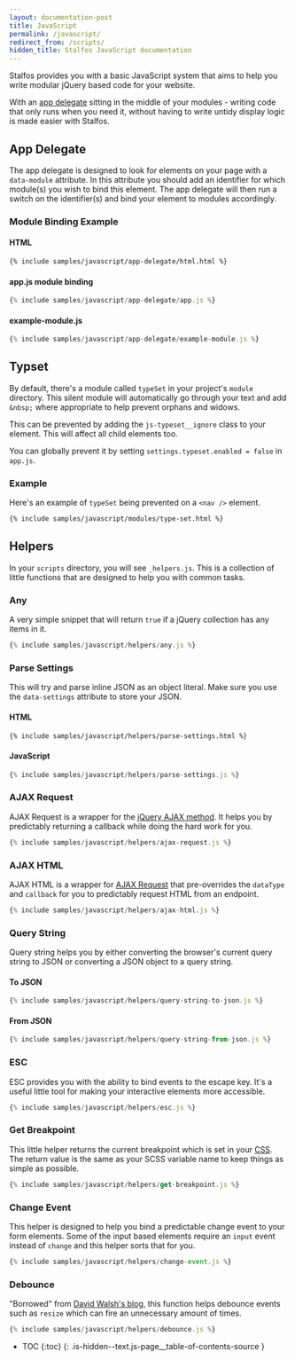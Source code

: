 ```yaml
---
layout: documentation-post
title: JavaScript
permalink: /javascript/
redirect_from: /scripts/
hidden_title: Stalfos JavaScript documentation 
---
```


Stalfos provides you with a basic JavaScript system that aims to help you write modular jQuery based code for your website. 

With an [app delegate](#app-delegate) sitting in the middle of your modules - writing code that only runs when you need it, without having to write untidy display logic is made easier with Stalfos.

## App Delegate

The app delegate is designed to look for elements on your page with a `data-module` attribute. In this attribute you should add an identifier for which module(s) you wish to bind this element. The app delegate will then run a switch on the identifier(s) and bind your element to modules accordingly.

### Module Binding Example

#### HTML
```html
{% include samples/javascript/app-delegate/html.html %}
```

#### app.js module binding
```javascript
{% include samples/javascript/app-delegate/app.js %}
```

#### example-module.js
```javascript
{% include samples/javascript/app-delegate/example-module.js %}
```

## Typset 

By default, there's a module called `typeSet` in your project's `module` directory. This silent module will automatically go through your text and add `&nbsp;` where appropriate to help prevent orphans and widows.

This can be prevented by adding the `js-typeset__ignore` class to your element. This will affect all child elements too.

You can globally prevent it by setting `settings.typeset.enabled = false` in `app.js`.

### Example 

Here's an example of `typeSet` being prevented on a `<nav />` element.

```html
{% include samples/javascript/modules/type-set.html %}
```

## Helpers

In your `scripts` directory, you will see `_helpers.js`. This is a collection of little functions that are designed to help you with common tasks.

### Any

A very simple snippet that will return `true` if a jQuery collection has any items in it.

```javascript
{% include samples/javascript/helpers/any.js %}
```

### Parse Settings

This will try and parse inline JSON as an object literal. Make sure you use the `data-settings` attribute to store your JSON.

#### HTML
```html
{% include samples/javascript/helpers/parse-settings.html %}
```


#### JavaScript
```javascript
{% include samples/javascript/helpers/parse-settings.js %}
```

### AJAX Request

AJAX Request is a wrapper for the [jQuery AJAX method](http://api.jquery.com/jquery.ajax/). It helps you by predictably returning a callback while doing the hard work for you. 

```javascript
{% include samples/javascript/helpers/ajax-request.js %}
```

### AJAX HTML

AJAX HTML is a wrapper for [AJAX Request](#ajax-request) that pre-overrides the `dataType` and `callback` for you to predictably request HTML from an endpoint.

```javascript
{% include samples/javascript/helpers/ajax-html.js %}
```

### Query String

Query string helps you by either converting the browser's current query string to JSON or converting a JSON object to a query string. 

#### To JSON

```javascript
{% include samples/javascript/helpers/query-string-to-json.js %}
```

#### From JSON

```javascript
{% include samples/javascript/helpers/query-string-from-json.js %}
```

### ESC

ESC provides you with the ability to bind events to the escape key. It's a useful little tool for making your interactive elements more accessible. 

```javascript
{% include samples/javascript/helpers/esc.js %}
```

### Get Breakpoint

This little helper returns the current breakpoint which is set in your [CSS](/css/). The return value is the same as your SCSS variable name to keep things as simple as possible. 

```javascript
{% include samples/javascript/helpers/get-breakpoint.js %}
```

### Change Event

This helper is designed to help you bind a predictable change event to your form elements. Some of the input based elements require an `input` event instead of `change` and this helper sorts that for you.

```javascript
{% include samples/javascript/helpers/change-event.js %}
```

### Debounce

"Borrowed" from [David Walsh's blog](http://davidwalsh.name/javascript-debounce-function), this function helps debounce events such as `resize` which can fire an unnecessary amount of times.

```javascript
{% include samples/javascript/helpers/debounce.js %}
```


* TOC
{:toc}
{: .is-hidden--text.js-page__table-of-contents-source }